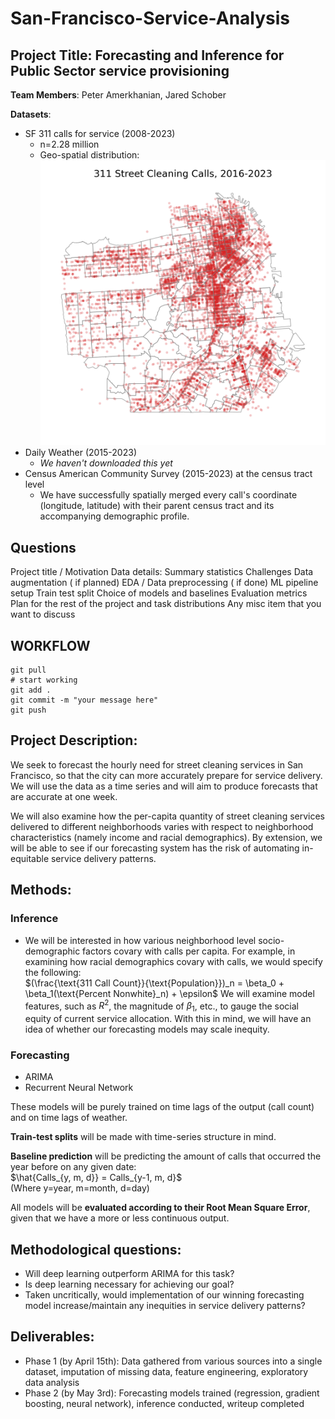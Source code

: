 # San-Francisco-Service-Analysis

## Project Title: Forecasting and Inference for Public Sector service provisioning

**Team Members**: Peter Amerkhanian, Jared Schober

**Datasets**:
- SF 311 calls for service (2008-2023)
  - n=2.28 million 
  - Geo-spatial distribution:<img src="figures/311_map.png" width="500px"> </img>
- Daily Weather (2015-2023)
  - *We haven't downloaded this yet*
- Census American Community Survey (2015-2023) at the census tract level
  - We have successfully spatially merged every call's coordinate (longitude, latitude) with their parent census tract and its accompanying demographic profile.

## Questions
Project title / Motivation
Data details:
Summary statistics
Challenges
Data augmentation ( if planned)
EDA / Data preprocessing ( if done)
ML pipeline setup
Train test split
Choice of models and baselines
Evaluation metrics
Plan for the rest of the project and task distributions
Any misc item that you want to discuss
## WORKFLOW

```
git pull
# start working
git add .
git commit -m "your message here"
git push
```

## Project Description:
We seek to forecast the hourly need for street cleaning services in San Francisco, so that the city can more accurately prepare for service delivery. We will use the data as a time series and will aim to produce forecasts that are accurate at one week.  

We will also examine how the per-capita quantity of street cleaning services delivered to different neighborhoods varies with respect to neighborhood characteristics (namely income and racial demographics). By extension, we will be able to see if our forecasting system has the risk of automating in-equitable service delivery patterns.


## Methods:
### Inference
- We will be interested in how various neighborhood level socio-demographic factors covary with calls per capita. For example, in examining how racial demographics covary with calls, we would specify the following:  
$(\frac{\text{311 Call Count}}{\text{Population}})_n = \beta_0 + \beta_1(\text{Percent Nonwhite}_n) + \epsilon$
We will examine model features, such as $R^2$, the magnitude of $\beta_1$, etc., to gauge the social equity of current service allocation. With this in mind, we will have an idea of whether our forecasting models may scale inequity.
### Forecasting
- ARIMA
- Recurrent Neural Network

These models will be purely trained on time lags of the output (call count) and on time lags of weather.  

**Train-test splits** will be made with time-series structure in mind.  

**Baseline prediction** will be predicting the amount of calls that occurred the year before on any given date:  
$\hat{Calls_{y, m, d}} = Calls_{y-1, m, d}$  
(Where y=year, m=month, d=day)

All models will be **evaluated according to their Root Mean Square Error**, given that we have a more or less continuous output.

## Methodological questions:
- Will deep learning outperform ARIMA for this task?
- Is deep learning necessary for achieving our goal? 
- Taken uncritically, would implementation of our winning forecasting model increase/maintain any inequities in service delivery patterns?

## Deliverables:
- Phase 1 (by April 15th): Data gathered from various sources into a single dataset, imputation of missing data, feature engineering, exploratory data analysis
- Phase 2 (by May 3rd): Forecasting models trained (regression, gradient boosting, neural network), inference conducted, writeup completed
